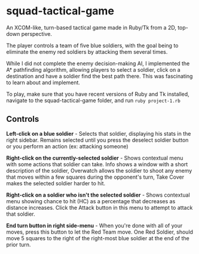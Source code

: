# squad-tactical-game
An XCOM-like, turn-based tactical game made in Ruby/Tk from a 2D, top-down perspective.

The player controls a team of five blue soldiers, with the goal being to eliminate the enemy red soldiers by attacking them 
several times.

While I did not complete the enemy decision-making AI, I implemented the A* pathfinding algorithm, allowing players to 
select a soldier, click on a destination and have a soldier find the best path there. This was fascinating to learn about 
and implement.

To play, make sure that you have recent versions of Ruby and Tk installed, navigate to the squad-tactical-game folder, 
and run `ruby project-1.rb`

## Controls
**Left-click on a blue soldier** - Selects that soldier, displaying his stats in the right sidebar. 
Remains selected until you press the deselect soldier button or you perform an action (ex: attacking someone)

**Right-click on the currently-selected soldier** - Shows contextual menu with some actions that soldier can take. 
Info shows a window with a short description of the soldier, Overwatch allows the soldier to shoot any enemy that moves
within a few squares during the opponent's turn, Take Cover makes the selected soldier harder to hit.

**Right-click on a soldier who isn't the selected soldier** - Shows contextual menu showing chance to hit (HC) as a percentage 
that decreases as distance increases. Click the Attack button in this menu to attempt to attack that soldier.

**End turn button in right side-menu** - When you're done with all of your moves, press this button to let the Red Team move.
One Red Soldier, should move 5 squares to the right of the right-most blue soldier at the end of the prior turn.
